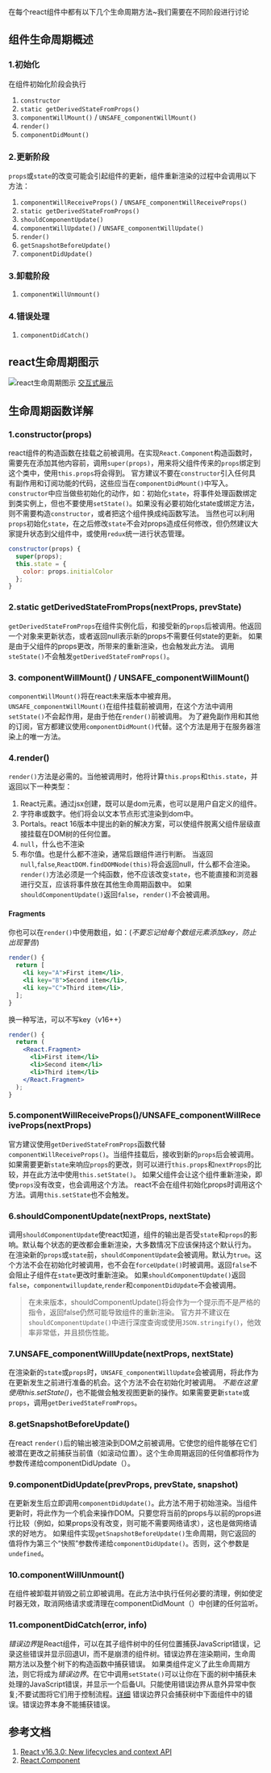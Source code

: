 在每个react组件中都有以下几个生命周期方法~我们需要在不同阶段进行讨论
## 组件生命周期概述
### 1.初始化
在组件初始化阶段会执行
1. `constructor`
2. `static getDerivedStateFromProps()`
3. `componentWillMount()` / `UNSAFE_componentWillMount()`
4. `render()`
5. `componentDidMount()`
 ### 2.更新阶段
`props`或`state`的改变可能会引起组件的更新，组件重新渲染的过程中会调用以下方法：
1. `componentWillReceiveProps()` / `UNSAFE_componentWillReceiveProps()`
2. `static getDerivedStateFromProps()`
3. `shouldComponentUpdate()`
4. `componentWillUpdate()` / `UNSAFE_componentWillUpdate()`
5. `render()`
6. `getSnapshotBeforeUpdate()`
7. `componentDidUpdate()`
 ### 3.卸载阶段
1. `componentWillUnmount()`
 ### 4.错误处理
1. `componentDidCatch()`
 ## react生命周期图示
![react生命周期图示](http://chuantu.biz/t6/277/1523169546x-1404775659.png)
 [交互式展示](http://projects.wojtekmaj.pl/react-lifecycle-methods-diagram/)
## 生命周期函数详解
### 1.constructor(props)
react组件的构造函数在挂载之前被调用。在实现`React.Component`构造函数时，需要先在添加其他内容前，调用`super(props)`，用来将父组件传来的`props`绑定到这个类中，使用`this.props`将会得到。
 官方建议不要在`constructor`引入任何具有副作用和订阅功能的代码，这些应当在`componentDidMount()`中写入。
 `constructor`中应当做些初始化的动作，如：初始化`state`，将事件处理函数绑定到类实例上，但也不要使用`setState()`。如果没有必要初始化state或绑定方法，则不需要构造`constructor`，或者把这个组件换成纯函数写法。
 当然也可以利用`props`初始化`state`，在之后修改`state`不会对props造成任何修改，但仍然建议大家提升状态到父组件中，或使用`redux`统一进行状态管理。
```js
constructor(props) {
  super(props);
  this.state = {
    color: props.initialColor
  };
}
```
### 2.static getDerivedStateFromProps(nextProps, prevState)
`getDerivedStateFromProps`在组件实例化后，和接受新的`props`后被调用。他返回一个对象来更新状态，或者返回null表示新的props不需要任何state的更新。
 如果是由于父组件的props更改，所带来的重新渲染，也会触发此方法。
 调用`steState()`不会触发`getDerivedStateFromProps()`。
### 3. componentWillMount() / UNSAFE_componentWillMount()
`componentWillMount()`将在react未来版本中被弃用。`UNSAFE_componentWillMount()`在组件挂载前被调用，在这个方法中调用`setState()`不会起作用，是由于他在`render()`前被调用。
 为了避免副作用和其他的订阅，官方都建议使用`componentDidMount()`代替。这个方法是用于在服务器渲染上的唯一方法。
### 4.render()
`render()`方法是必需的。当他被调用时，他将计算`this.props`和`this.state`，并返回以下一种类型：
1. React元素。通过jsx创建，既可以是dom元素，也可以是用户自定义的组件。
2. 字符串或数字。他们将会以文本节点形式渲染到dom中。
3. Portals。react 16版本中提出的新的解决方案，可以使组件脱离父组件层级直接挂载在DOM树的任何位置。
4. `null`，什么也不渲染
5. 布尔值。也是什么都不渲染，通常后跟组件进行判断。
 当返回`null`,`false`,`ReactDOM.findDOMNode(this)`将会返回null，什么都不会渲染。
 `render()`方法必须是一个纯函数，他不应该改变`state`，也不能直接和浏览器进行交互，应该将事件放在其他生命周期函数中。
如果`shouldComponentUpdate()`返回`false`，`render()`不会被调用。
#### Fragments
你也可以在`render()`中使用数组，如：(*不要忘记给每个数组元素添加key，防止出现警告*)
```jsx
render() {
  return [
    <li key="A">First item</li>,
    <li key="B">Second item</li>,
    <li key="C">Third item</li>,
  ];
}
```
换一种写法，可以不写key（v16++）
```jsx
render() {
  return (
    <React.Fragment>
      <li>First item</li>
      <li>Second item</li>
      <li>Third item</li>
    </React.Fragment>
  );
}
```
### 5.componentWillReceiveProps()/UNSAFE_componentWillReceiveProps(nextProps)
官方建议使用`getDerivedStateFromProps`函数代替`componentWillReceiveProps()`。当组件挂载后，接收到新的`props`后会被调用。如果需要更新`state`来响应`props`的更改，则可以进行`this.props`和`nextProps`的比较，并在此方法中使用`this.setState()`。
 如果父组件会让这个组件重新渲染，即使`props`没有改变，也会调用这个方法。
 react不会在组件初始化props时调用这个方法。调用`this.setState`也不会触发。
### 6.shouldComponentUpdate(nextProps, nextState)
调用`shouldComponentUpdate`使react知道，组件的输出是否受`state`和`props`的影响。默认每个状态的更改都会重新渲染，大多数情况下应该保持这个默认行为。
 在渲染新的`props`或`state`前，`shouldComponentUpdate`会被调用。默认为`true`。这个方法不会在初始化时被调用，也不会在`forceUpdate()`时被调用。返回`false`不会阻止子组件在`state`更改时重新渲染。
 如果`shouldComponentUpdate()`返回`false`，`componentwillupdate`,`render`和`componentDidUpdate`不会被调用。
> 在未来版本，shouldComponentUpdate()将会作为一个提示而不是严格的指令，返回false仍然可能导致组件的重新渲染。
 官方并不建议在`shouldComponentUpdate()`中进行深度查询或使用`JSON.stringify()`，他效率非常低，并且损伤性能。
### 7.UNSAFE_componentWillUpdate(nextProps, nextState)
在渲染新的`state`或`props`时，`UNSAFE_componentWillUpdate`会被调用，将此作为在更新发生之前进行准备的机会。这个方法不会在初始化时被调用。
 *不能在这里使用this.setState()*，也不能做会触发视图更新的操作。如果需要更新`state`或`props`，调用`getDerivedStateFromProps`。
### 8.getSnapshotBeforeUpdate()
在react `render()`后的输出被渲染到DOM之前被调用。它使您的组件能够在它们被潜在更改之前捕获当前值（如滚动位置）。这个生命周期返回的任何值都将作为参数传递给componentDidUpdate（）。
### 9.componentDidUpdate(prevProps, prevState, snapshot)
在更新发生后立即调用`componentDidUpdate()`。此方法不用于初始渲染。当组件更新时，将此作为一个机会来操作DOM。只要您将当前的props与以前的props进行比较（例如，如果props没有改变，则可能不需要网络请求），这也是做网络请求的好地方。
 如果组件实现`getSnapshotBeforeUpdate()`生命周期，则它返回的值将作为第三个“快照”参数传递给`componentDidUpdate()`。否则，这个参数是`undefined`。
### 10.componentWillUnmount()
在组件被卸载并销毁之前立即被调用。在此方法中执行任何必要的清理，例如使定时器无效，取消网络请求或清理在componentDidMount（）中创建的任何监听。
### 11.componentDidCatch(error, info)
*错误边界*是React组件，可以在其子组件树中的任何位置捕获JavaScript错误，记录这些错误并显示回退UI，而不是崩溃的组件树。错误边界在渲染期间，生命周期方法以及整个树下的构造函数中捕获错误。
 如果类组件定义了此生命周期方法，则它将成为*错误边界*。在它中调用`setState()`可以让你在下面的树中捕获未处理的JavaScript错误，并显示一个后备UI。只能使用错误边界从意外异常中恢复;不要试图将它们用于控制流程。[详细](https://reactjs.org/blog/2017/07/26/error-handling-in-react-16.html)
 错误边界只会捕获树中下面组件中的错误。错误边界本身不能捕获错误。
## 参考文档
1. [React v16.3.0: New lifecycles and context API](https://reactjs.org/blog/2018/03/29/react-v-16-3.html#component-lifecycle-changes)
2. [React.Component](https://reactjs.org/docs/react-component.html)

